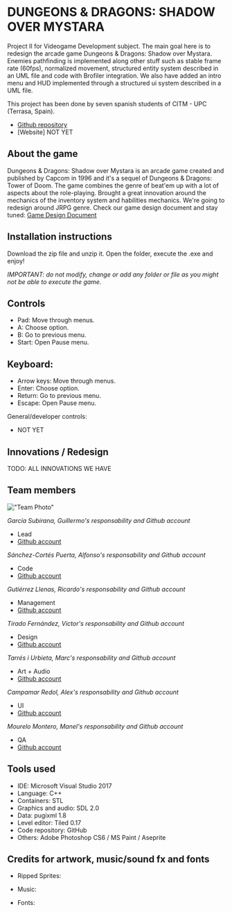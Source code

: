 ﻿# DUNGEONS & DRAGONS: SHADOW OVER MYSTARA

Project II for Videogame Development subject. The main goal here is to redesign the arcade game Dungeons & Dragons: Shadow over Mystara. Enemies pathfinding is implemented along other stuff such as stable frame rate (60fps), normalized movement, structured entity system described in an UML file and code with Brofiler integration. We also have added an intro menu and HUD implemented through a structured ui system described in a UML file.

This project has been done by seven spanish students of CITM - UPC (Terrasa, Spain).  

* [Github repository](https://github.com/Wilhelman/DD-Shadow-over-Mystara)  
* [Website] NOT YET

## About the game
Dungeons & Dragons: Shadow over Mystara is an arcade game created and published by Capcom in 1996 and it's a sequel of Dungeons & Dragons: Tower of Doom. The game combines the genre of beat'em up with a lot of aspects about the role-playing. Brought a great innovation around the mechanics of the inventory system and habilities mechanics.
We're going to redesign around JRPG genre. Check our game design document and stay tuned: [Game  Design Document](https://github.com/Wilhelman/DD-Shadow-over-Mystara/wiki/Game-Design-Document)

## Installation instructions

Download the zip file and unzip it. Open the folder, execute the .exe and enjoy!

_IMPORTANT: do not modify, change or add any folder or file as you might not be able to execute the game._

## Controls

* Pad: Move through menus.
* A: Choose option.
* B: Go to previous menu.
* Start: Open Pause menu.


## Keyboard:

* Arrow keys: Move through menus.
* Enter: Choose option.
* Return: Go to previous menu.
* Escape: Open Pause menu.

General/developer controls:
* NOT YET

## Innovations / Redesign
TODO: ALL INNOVATIONS WE HAVE

## Team members

!["Team Photo"](images/team_photo.jpg)

_García Subirana, Guillermo's responsability and Github account_
* Lead
* [Github account](https://github.com/Wilhelman)

_Sánchez-Cortés Puerta, Alfonso's responsability and Github account_
* Code
* [Github account](https://github.com/Siitoo)

_Gutiérrez Llenas, Ricardo's responsability and Github account_
* Management
* [Github account](https://github.com/Ricardogll)

_Tirado Fernández, Victor's responsability and Github account_
* Design
* [Github account](https://github.com/VictorTirado)

_Tarrés i Urbieta, Marc's responsability and Github account_
* Art + Audio
* [Github account](https://github.com/MAtaur00)

_Campamar Redol, Alex's responsability and Github account_
* UI
* [Github account](https://github.com/Acaree)

_Mourelo Montero, Manel's responsability and Github account_
* QA
* [Github account](https://github.com/manelmourelo)


## Tools used
* IDE: Microsoft Visual Studio 2017
* Language: C++
* Containers: STL
* Graphics and audio: SDL 2.0
* Data: pugixml 1.8
* Level editor: Tiled 0.17
* Code repository: GitHub
* Others: Adobe Photoshop CS6 / MS Paint / Aseprite

## Credits for artwork, music/sound fx and fonts

* Ripped Sprites:

* Music:

* Fonts:
